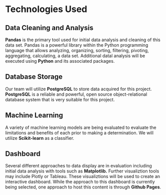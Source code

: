# **Technologies Used** 

## **Data Cleaning and Analysis** 

**Pandas** is the primary tool used for initial data analysis and cleaning of this data set. Pandas is a powerful library within the Python  programming language  that allows analyzing, organizing, sorting, filtering, pivoting, aggregating, calculating, a data set. Additional datal analysis will be executed using **Python** and its associated packages. 

## **Database Storage**

Our team will utilize **PostgreSQL** to store data acquired for this project. **PostgreSQL** is a reliable and powerful, open source object-relational database system that is very suitable for this project.

## **Machine Learning**

A variety of machine learning models are being evaluated to evaluate the limitations and benefits of each prior to making a determination. We will utilize **Scikit-learn** as a classifier. 

## **Dashboard**

Several different approaches to data display are in evaluation including initial data analysis with tools such as **Matplotlib.** Further visualiztion tools may include Plotly or Tableau.  These visualiztions will be used to create an interactive dashboard. While the approach to this dashboard is currently being selected, one approach to host this content is through **Github Pages**. 